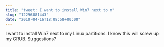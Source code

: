 ```yaml
---
title: "tweet: I want to install Win7 next to m"
slug: "12296881443"
date: "2010-04-16T18:08:58+00:00"
---
```

I want to install Win7 next to my Linux partitions. I know this will screw up my GRUB. Suggestions?